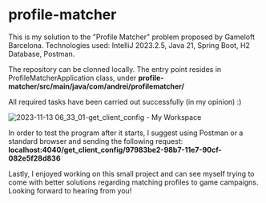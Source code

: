 # profile-matcher
This is my solution to the "Profile Matcher" problem proposed by Gameloft Barcelona. Technologies used: IntelliJ 2023.2.5, Java 21, Spring Boot, H2 Database, Postman. 

The repository can be clonned locally. The entry point resides in ProfileMatcherApplication class, under **profile-matcher/src/main/java/com/andrei/profilematcher/**

All required tasks have been carried out successfully (in my opinion) :) 

![2023-11-13 06_33_01-get_client_config - My Workspace](https://github.com/andrew-smalls/profile-matcher/assets/78035090/c479b426-a781-4585-835c-d475530c26e4)

In order to test the program after it starts, I suggest using Postman or a standard browser and sending the following request: **localhost:4040/get_client_config/97983be2-98b7-11e7-90cf-082e5f28d836**

Lastly, I enjoyed working on this small project and can see myself trying to come with better solutions regarding matching profiles to game campaigns. Looking forward to hearing from you! 


